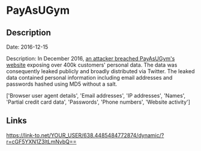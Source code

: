 # PayAsUGym

## Description

Date: 2016-12-15

Description:
In December 2016, <a href="https://twitter.com/real_1x0123/status/809443917984911364" target="_blank" rel="noopener">an attacker breached PayAsUGym's website</a> exposing over 400k customers' personal data. The data was consequently leaked publicly and broadly distributed via Twitter. The leaked data contained personal information including email addresses and passwords hashed using MD5 without a salt.


['Browser user agent details', 'Email addresses', 'IP addresses', 'Names', 'Partial credit card data', 'Passwords', 'Phone numbers', 'Website activity']

## Links

https://link-to.net/YOUR_USER/638.4485484772874/dynamic/?r=cGF5YXN1Z3ltLmNvbQ==
